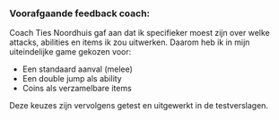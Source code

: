 ### Voorafgaande feedback coach:

Coach Ties Noordhuis gaf aan dat ik specifieker moest zijn over welke attacks, abilities en items ik zou uitwerken. Daarom heb ik in mijn uiteindelijke game gekozen voor:
- Een standaard aanval (melee)
- Een double jump als ability
- Coins als verzamelbare items

Deze keuzes zijn vervolgens getest en uitgewerkt in de testverslagen.